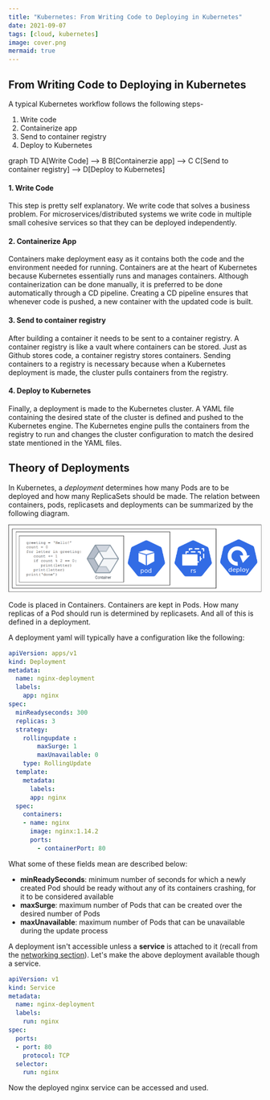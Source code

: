 ```yaml
---
title: "Kubernetes: From Writing Code to Deploying in Kubernetes"
date: 2021-09-07
tags: [cloud, kubernetes]
image: cover.png
mermaid: true
---
```


## From Writing Code to Deploying in Kubernetes

A typical Kubernetes workflow follows the following steps-

1. Write code
1. Containerize app
1. Send to container registry
1. Deploy to Kubernetes

<div class="mermaid">
    graph TD
    A[Write Code] --> B
    B[Containerzie app] --> C
    C[Send to container registry] --> D[Deploy to Kubernetes]
</div>

#### 1. Write Code

This step is pretty self explanatory. We write code that solves a business problem. For microservices/distributed systems we write code in multiple small cohesive services so that they can be deployed independently.

#### 2. Containerize App

Containers make deployment easy as it contains both the code and the environment needed for running. Containers are at the heart of Kubernetes because Kubernetes essentially runs and manages containers. Although containerization can be done manually, it is preferred to be done automatically through a CD pipeline. Creating a CD pipeline ensures that whenever code is pushed, a new container with the updated code is built.

#### 3. Send to container registry

After building a container it needs to be sent to a container registry. A container registry is like a vault where containers can be stored. Just as Github stores code, a container registry stores containers. Sending containers to a registry is necessary because when a Kubernetes deployment is made, the cluster pulls containers from the registry.

#### 4. Deploy to Kubernetes

Finally, a deployment is made to the Kubernetes cluster. A YAML file containing the desired state of the cluster is defined and pushed to the Kubernetes engine. The Kubernetes engine pulls the containers from the registry to run and changes the cluster configuration to match the desired state mentioned in the YAML files.

## Theory of Deployments

In Kubernetes, a _deployment_ determines how many Pods are to be deployed and how many ReplicaSets should be made. The relation between containers, pods, replicasets and deployments can be summarized by the following diagram.

![Kubernetes Deployment object](./deployment.png)

Code is placed in Containers. Containers are kept in Pods. How many replicas of a Pod should run is determined by replicasets. And all of this is defined in a deployment.

A deployment yaml will typically have a configuration like the following:


```yaml
apiVersion: apps/v1
kind: Deployment
metadata:
  name: nginx-deployment
  labels:
    app: nginx
spec:
  minReadyseconds: 300
  replicas: 3
  strategy:
    rollingupdate :
        maxSurge: 1       
        maxUnavailable: 0 
    type: RollingUpdate
  template:
    metadata:
      labels:
      app: nginx
  spec:
    containers:
    - name: nginx
      image: nginx:1.14.2
      ports:
        - containerPort: 80
```

What some of these fields mean are described below:

* **minReadySeconds**: minimum number of seconds for which a newly created Pod should be ready without any of its containers crashing, for it to be considered available
* **maxSurge**: maximum number of Pods that can be created over the desired number of Pods
* **maxUnavailable**: maximum number of Pods that can be unavailable during the update process

A deployment isn't accessible unless a **service** is attached to it (recall from the [networking section](../2.-kubernetes-networking/)). Let's make the above deployment available though a service.

```yaml
apiVersion: v1
kind: Service
metadata:
  name: nginx-deployment
  labels:
    run: nginx
spec:
  ports:
  - port: 80
    protocol: TCP
  selector:
    run: nginx
```

Now the deployed nginx service can be accessed and used.